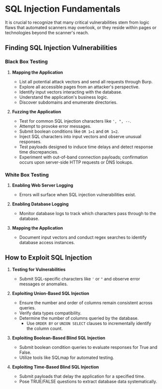# SQL Injection Fundamentals

It is crucial to recognize that many critical vulnerabilities stem from logic flaws that automated scanners may overlook, or they reside within pages or technologies beyond the scanner's reach.

## Finding SQL Injection Vulnerabilities

### Black Box Testing

1. **Mapping the Application**
   - List all potential attack vectors and send all requests through Burp.
   - Explore all accessible pages from an attacker's perspective.
   - Identify input vectors interacting with the database.
   - Understand the application's business logic.
   - Discover subdomains and enumerate directories.

2. **Fuzzing the Application**
   - Test for common SQL injection characters like `', ", --`.
   - Attempt to provoke error messages.
   - Submit boolean conditions like `OR 1=1` and `OR 1=2`.
   - Inject SQL characters into input vectors and observe unusual responses.
   - Test payloads designed to induce time delays and detect response time discrepancies.
   - Experiment with out-of-band connection payloads; confirmation occurs upon server-side HTTP requests or DNS lookups.

### White Box Testing

1. **Enabling Web Server Logging**
   - Errors will surface when SQL injection vulnerabilities exist.

2. **Enabling Database Logging**
   - Monitor database logs to track which characters pass through to the database.

3. **Mapping the Application**
   - Document input vectors and conduct regex searches to identify database access instances.

## How to Exploit SQL Injection

1. **Testing for Vulnerabilities**
   - Submit SQL-specific characters like `'` or `"` and observe error messages or anomalies.

2. **Exploiting Union-Based SQL Injection**
   - Ensure the number and order of columns remain consistent across queries.
   - Verify data types compatibility.
   - Determine the number of columns queried by the database.
     - Use `ORDER BY` or `UNION SELECT` clauses to incrementally identify the column count.

3. **Exploiting Boolean-Based Blind SQL Injection**
   - Submit boolean condition queries to evaluate responses for True and False.
   - Utilize tools like SQLmap for automated testing.

4. **Exploiting Time-Based Blind SQL Injection**
   - Submit payloads that delay the application for a specified time.
   - Pose TRUE/FALSE questions to extract database data systematically.
